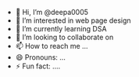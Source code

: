 - 👋 Hi, I’m @deepa0005
- 👀 I’m interested in web page design
- 🌱 I’m currently learning DSA
- 💞️ I’m looking to collaborate on 
- 📫 How to reach me ...
- 😄 Pronouns: ...
- ⚡ Fun fact: ....

<!---
deepa0005/deepa0005 is a ✨ special ✨ repository because its `README.md` (this file) appears on your GitHub profile.
You can click the Preview link to take a look at your changes.
--->
